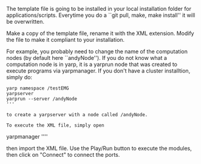 The template file is going to be installed in your local installation folder for applications/scripts.
Everytime you do a ``git pull, make, make install'' it will be overwritten. 

Make a copy of the template file, rename it with the XML extension. 
Modify the file to make it compliant to your installation.

For example, you probably need to change the name of the computation nodes (by default here ``andyNode'').
If you do not know what a computation node is in yarp, it is a yarprun node that was created to execute programs via yarpmanager. If you don't have a cluster installtion, simply do:

```
yarp namespace /testEMG
yarpserver
yarprun --server /andyNode
'''

to create a yarpserver with a node called /andyNode. 

To execute the XML file, simply open 

```
yarpmanager
''''

then import the XML file. Use the Play/Run button to execute the modules, then click on "Connect" to connect the ports.



